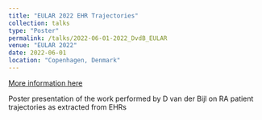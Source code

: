 ```yaml
---
title: "EULAR 2022 EHR Trajectories"
collection: talks
type: "Poster"
permalink: /talks/2022-06-01-2022_DvdB_EULAR
venue: "EULAR 2022"
date: 2022-06-01
location: "Copenhagen, Denmark"
---
```


[More information here](http://scientific.sparx-ip.net/archiveeular/?c=a&item=2022POS0534)

Poster presentation of the work performed by D van der Bijl on RA patient trajectories as extracted from EHRs
